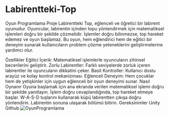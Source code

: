# Labirentteki-Top
Oyun Programlama Proje
Labirentteki Top, eğlenceli ve öğretici bir labirent oyunudur. Oyuncular, labirentin içinden topu yönlendirmek için matematiksel işlemleri doğru bir şekilde çözmelidir. İşlemler doğru bilinmezse, top hareket edemez ve oyun başlamaz. Bu oyun, hem eğlendirici hem de eğitici bir deneyim sunarak kullanıcıların problem çözme yeteneklerini geliştirmelerine yardımcı olur.

Özellikler
Eğitici İçerik: Matematiksel işlemlerle oyuncuların zihinsel becerilerini geliştirir.
Zorlu Labirentler: Farklı seviyelerde zorluk içeren labirentler ile oyuncuların dikkatini çeker.
Basit Kontroller: Kullanıcı dostu arayüz ve kolay kontrol mekanizması.
Eğlenceli Deneyim: Hem çocuklar hem de yetişkinler için uygun eğlenceli bir oyun deneyimi sunar.
Nasıl Oynanır
Oyuna başlamak için ana ekranda verilen matematiksel işlemi doğru bir şekilde yanıtlayın.
İşlem doğru cevaplandığında, top hareket etmeye başlar.
W-A-S-D tuşlarını kullanarak küpü labirentten çıkışa doğru yönlendirin.
Labirentin sonuna ulaşarak bölümü bitirin.
Gereksinimler
Unity
Github
![OyunProgramlama](https://github.com/yasindenizcure/Labirentteki-Top/assets/148881966/d831ece7-884f-467c-b37d-419fb5229c67)
